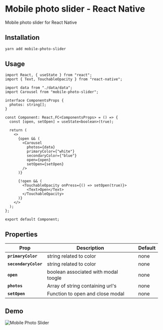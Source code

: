 # Mobile photo slider - React Native
Mobile photo slider for React Native

## Installation

```bash
yarn add mobile-photo-slider
```

## Usage

```tsx
import React, { useState } from "react";
import { Text, TouchableOpacity } from "react-native";

import data from "./data/data";
import Carousel from "mobile-photo-slider";

interface ComponentsProps {
  photos: string[];
}

const Component: React.FC<ComponentsProps> = () => {
  const [open, setOpen] = useState<boolean>(true);

  return (
    <>
      {open && (
        <Carousel
          photos={data}
          primaryColor={"white"}
          secondaryColor={"blue"}
          open={open}
          setOpen={setOpen}
        />
      )}

      {!open && (
        <TouchableOpacity onPress={() => setOpen(true)}>
          <Text>Open</Text>
        </TouchableOpacity>
      )}
    </>
  );
};

export default Component;
```

## Properties

| Prop                      | Description                                                                                                                                                                                                                                                                                                             | Default        |
| ------------------------- | ----------------------------------------------------------------------------------------------------------------------------------------------------------------------------------------------------------------------------------------------------------------------------------------------------------------------- | -------------- |
| **`primaryColor`**               | string related to color | none   
| **`secondaryColor`**               | string related to color | none
| **`open`**               | boolean associated with modal toogle | none   
| **`photos`**               | Array of string containing url's | none
| **`setOpen`**               | Function to open and close modal  | none


## Demo

![Mobile Photo Slider](demo/git.gif)
